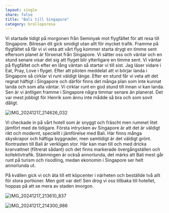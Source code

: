 ```yaml
---
layout: single
share: false
title: "Bali till Singapore"
category: brollopsresa
---
```


Vi startade tidigt på morgonen från Seminyak mot flygfältet för att resa till Singapore. Bilresan dit gick smidigt utan allt för mycket trafik. Framme på flygfältet så får vi vi veta att vårt flyg kommer starta drygt en timme sent eftersom planet är försenat från Singapore. Vi sätter oss och väntar och en stund senare visar det sig att flyget blir ytterligare en timme sent. Vi väntar på flygfältet och efter en lång väntan så startar vi till sist. Jag läser vidare i Eat, Pray, Love i flyget. Efter att piloten meddelat att vi börjar landa i Singapore så cirklar vi runt väldigt länge. Efter en stund får vi veta att det regnat häftigt i Singapore och därför finns det många plan som inte kunnat landa och som alla väntar. Vi cirklar runt en god stund till innan vi kan landa. Sen är vi äntligen framme i Singapore några timmar senare än planerat. Det var mest jobbigt för Henrik som ännu inte mådde så bra och som sovit dåligt. 

![IMG_20241217_214626_032](https://github.com/user-attachments/assets/17ac1ae5-9280-4aa3-ac17-4031b7b55b6f)


Vi checkade in på vårt hotell som är snyggt och fräscht men rummet litet jämfört med de tidigare. Första intrycken av Singapore är att det är väldigt rikt och modernt, speciellt i jämförelse med Bali. Här finns många skyskrapor och häftiga byggnader, men samtidigt är det väldigt grönt. Kontrasten till Bali är verkligen stor. Här kan man till och med dricka kranvattnet (filtrerat sådant) och det finns markerade övergångställen och kollektivtrafik. Stämningen är också annorlunda, det märks att Bali mest går runt på turism och risodling, medan ekonomin i Singapore ser helt annorlunda ut. 

På kvällen gick vi och äta till ett köpcenter i närheten och beställde två allt för stora portioner. Men gott var det! Sen drog vi oss tillbaka till hotellet, hoppas på att se mera av staden imorgon. 


![IMG_20241217_213610_837](https://github.com/user-attachments/assets/e36d0cef-2494-4168-83b3-bd32adb795c7)


![IMG_20241217_214300_986](https://github.com/user-attachments/assets/d5ddab7d-05c8-47a6-9ba8-6fb1ef626b7d)

